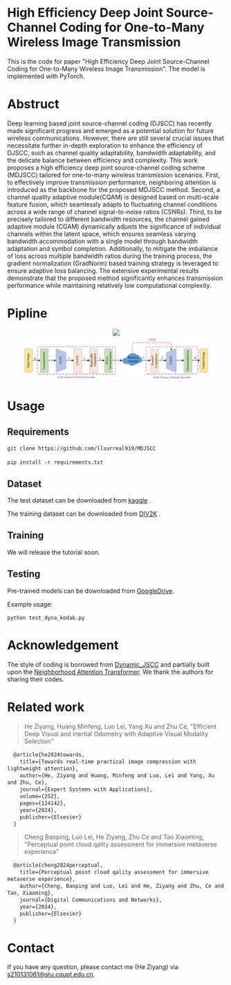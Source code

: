 # High Efficiency Deep Joint Source-Channel Coding for One-to-Many Wireless Image Transmission

This is the code for paper "High Efficiency Deep Joint Source-Channel Coding for One-to-Many Wireless Image Transmission". The model is implemented with PyTorch.

# Abstruct

Deep learning based joint source-channel coding (DJSCC) has recently made significant progress and emerged as a potential solution for future wireless communications. However, there are still several crucial issues that necessitate further in-depth exploration to enhance the efficiency of DJSCC, such as channel quality adaptability, bandwidth adaptability, and the delicate balance between efficiency and complexity. This work proposes a high efficiency deep joint source-channel coding scheme (MDJSCC) tailored for one-to-many wireless transmission scenarios. First, to effectively improve transmission performance, neighboring attention is introduced as the backbone for the proposed MDJSCC method. Second,  a channel quality adaptive module(CQAM) is designed based on multi-scale feature fusion, which seamlessly adapts to fluctuating channel conditions across a wide range of channel signal-to-noise ratios (CSNRs). Third, to be precisely tailored to different bandwidth resources, the channel gained adaptive module (CGAM) dynamically adjusts the significance of individual channels within the latent space, which ensures seamless varying bandwidth accommodation with a single model through bandwidth adaptation and symbol completion. Additionally, to mitigate the imbalance of loss across multiple bandwidth ratios during the training process, the gradient normalization (GradNorm) based training strategy is leveraged to ensure adaptive loss balancing. The extensive experimental results demonstrate that the proposed method significantly enhances transmission performance while maintaining relatively low computational complexity.

# Pipline

<div align="center">
  <img src="Sys_model2.png" width="85%">
</div>

<div align="center">
  <img src="fig_network_overview.png" width="85%">
</div>

# Usage

## Requirements

```
git clone https://github.com/llsurreal919/MDJSCC

pip install -r requirements.txt
```

## Dataset

The test dataset can be downloaded from [kaggle](https://www.kaggle.com/datasets/drxinchengzhu/kodak24) .

The training dataset can be downloaded from [DIV2K](https://data.vision.ee.ethz.ch/cvl/DIV2K/) .

## Training

We will release the tutorial soon.

## Testing

Pre-trained models can be downloaded from [GoogleDrive](https://drive.google.com/file/d/1o7aqd5OgAIltr8NK6tmF-jkeq7xmc1HS/view?usp=sharing).

Example usage:

    python test_dyna_kodak.py

# Acknowledgement

The style of coding is borrowed from [Dynamic_JSCC](https://github.com/mingyuyng/Dynamic_JSCC) and partially built upon the [Neighborhood Attention Transformer](https://github.com/SHI-Labs/Neighborhood-Attention-Transformer). We thank the authors for sharing their codes.

# Related work
> He Ziyang, Huang Minfeng, Luo Lei, Yang Xu and Zhu Ce, "Efficient Deep Visual and Inertial Odometry with Adaptive Visual Modality Selection"
```
  @article{he2024towards,
    title={Towards real-time practical image compression with lightweight attention},
    author={He, Ziyang and Huang, Minfeng and Luo, Lei and Yang, Xu and Zhu, Ce},
    journal={Expert Systems with Applications},
    volume={252},
    pages={124142},
    year={2024},
    publisher={Elsevier}
  }
```
> Cheng Baoping, Luo Lei, He Ziyang, Zhu Ce and Tao Xiaoming, "Perceptual point cloud qality assessment for immersive metaverse experience"
```
  @article{cheng2024perceptual,
    title={Perceptual point cloud qality assessment for immersive metaverse experience},
    author={Cheng, Baoping and Luo, Lei and He, Ziyang and Zhu, Ce and Tao, Xiaoming},
    journal={Digital Communications and Networks},
    year={2024},
    publisher={Elsevier}
  }
```

# Contact

If you have any question, please contact me (He Ziyang) via s210131061@stu.cqupt.edu.cn.

